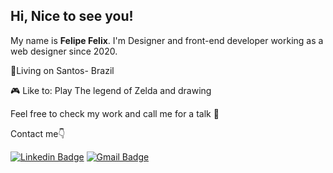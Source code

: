 ## Hi, Nice to see you!

My name is **Felipe Felix**. I'm Designer and front-end developer working as a web designer since 2020.

📌Living on Santos- Brazil

🎮 Like to: Play The legend of Zelda and drawing

Feel free to check my work and call me for a talk 🙂

Contact me👇

[![Linkedin Badge](https://img.shields.io/badge/-Felipe%20Felix-635DFF?style=flat-square&logo=Linkedin&logoColor=white&link=https://www.linkedin.com/in/felipefelixdesigner/)](https://www.linkedin.com/in/diego-schell-fernandes/) [![Gmail Badge](https://img.shields.io/badge/-felipefelixsantos07@gmail.com-635DFF?style=flat-square&logo=Gmail&logoColor=white&link=mailto:diego.schell.f@gmail.com)](felipefelixsantos07@gmail.com)
